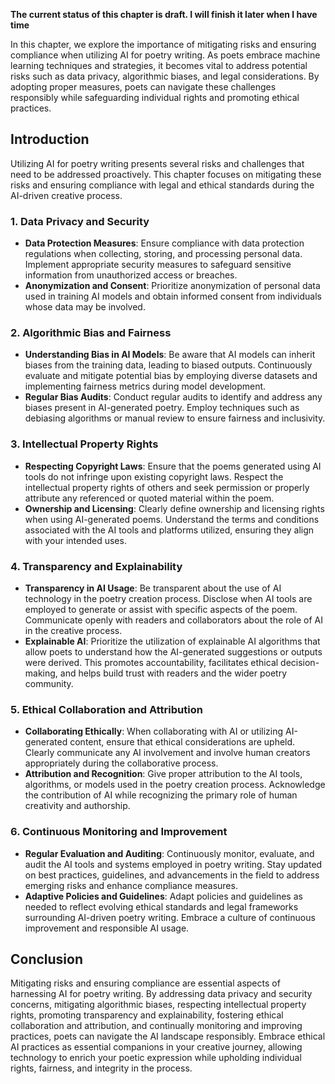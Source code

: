 **The current status of this chapter is draft. I will finish it later when I have time**

In this chapter, we explore the importance of mitigating risks and ensuring compliance when utilizing AI for poetry writing. As poets embrace machine learning techniques and strategies, it becomes vital to address potential risks such as data privacy, algorithmic biases, and legal considerations. By adopting proper measures, poets can navigate these challenges responsibly while safeguarding individual rights and promoting ethical practices.

Introduction
------------

Utilizing AI for poetry writing presents several risks and challenges that need to be addressed proactively. This chapter focuses on mitigating these risks and ensuring compliance with legal and ethical standards during the AI-driven creative process.

### 1. Data Privacy and Security

* **Data Protection Measures**: Ensure compliance with data protection regulations when collecting, storing, and processing personal data. Implement appropriate security measures to safeguard sensitive information from unauthorized access or breaches.
* **Anonymization and Consent**: Prioritize anonymization of personal data used in training AI models and obtain informed consent from individuals whose data may be involved.

### 2. Algorithmic Bias and Fairness

* **Understanding Bias in AI Models**: Be aware that AI models can inherit biases from the training data, leading to biased outputs. Continuously evaluate and mitigate potential bias by employing diverse datasets and implementing fairness metrics during model development.
* **Regular Bias Audits**: Conduct regular audits to identify and address any biases present in AI-generated poetry. Employ techniques such as debiasing algorithms or manual review to ensure fairness and inclusivity.

### 3. Intellectual Property Rights

* **Respecting Copyright Laws**: Ensure that the poems generated using AI tools do not infringe upon existing copyright laws. Respect the intellectual property rights of others and seek permission or properly attribute any referenced or quoted material within the poem.
* **Ownership and Licensing**: Clearly define ownership and licensing rights when using AI-generated poems. Understand the terms and conditions associated with the AI tools and platforms utilized, ensuring they align with your intended uses.

### 4. Transparency and Explainability

* **Transparency in AI Usage**: Be transparent about the use of AI technology in the poetry creation process. Disclose when AI tools are employed to generate or assist with specific aspects of the poem. Communicate openly with readers and collaborators about the role of AI in the creative process.
* **Explainable AI**: Prioritize the utilization of explainable AI algorithms that allow poets to understand how the AI-generated suggestions or outputs were derived. This promotes accountability, facilitates ethical decision-making, and helps build trust with readers and the wider poetry community.

### 5. Ethical Collaboration and Attribution

* **Collaborating Ethically**: When collaborating with AI or utilizing AI-generated content, ensure that ethical considerations are upheld. Clearly communicate any AI involvement and involve human creators appropriately during the collaborative process.
* **Attribution and Recognition**: Give proper attribution to the AI tools, algorithms, or models used in the poetry creation process. Acknowledge the contribution of AI while recognizing the primary role of human creativity and authorship.

### 6. Continuous Monitoring and Improvement

* **Regular Evaluation and Auditing**: Continuously monitor, evaluate, and audit the AI tools and systems employed in poetry writing. Stay updated on best practices, guidelines, and advancements in the field to address emerging risks and enhance compliance measures.
* **Adaptive Policies and Guidelines**: Adapt policies and guidelines as needed to reflect evolving ethical standards and legal frameworks surrounding AI-driven poetry writing. Embrace a culture of continuous improvement and responsible AI usage.

Conclusion
----------

Mitigating risks and ensuring compliance are essential aspects of harnessing AI for poetry writing. By addressing data privacy and security concerns, mitigating algorithmic biases, respecting intellectual property rights, promoting transparency and explainability, fostering ethical collaboration and attribution, and continually monitoring and improving practices, poets can navigate the AI landscape responsibly. Embrace ethical AI practices as essential companions in your creative journey, allowing technology to enrich your poetic expression while upholding individual rights, fairness, and integrity in the process.
